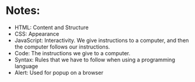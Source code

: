 # Notes: 
- HTML: Content and Structure
- CSS: Appearance
- JavaScript: Interactivity. We give instructions to a computer, and then the computer follows our instructions.
- Code: The instructions we give to a computer.
- Syntax: Rules that we have to follow when using a programming language
- Alert: Used for popup on a browser
